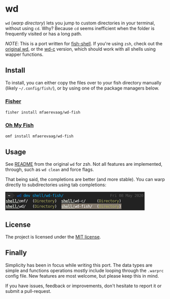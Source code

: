 # wd

`wd` (*warp directory*) lets you jump to custom directories in your terminal, without using `cd`. Why? Because `cd` seems inefficient when the folder is frequently visited or has a long path.

*NOTE*: This is a port written for [fish-shell](https://fishshell.com/). If you're using `zsh`, check out the [original wd](https://github.com/mfaerevaag/wd), or the [wd-c](https://github.com/mfaerevaag/wd-c) version, which should work with all shells using wapper functions.


## Install

To install, you can either copy the files over to your fish directory manually (likely `~/.config/fish/`), or by using one of the package managers below.


### [Fisher](https://github.com/jorgebucaran/fisher)

    fisher install mfaerevaag/wd-fish

### [Oh My Fish](https://github.com/oh-my-fish/oh-my-fish)

    omf install mfaerevaag/wd-fish


## Usage

See [README](https://github.com/mfaerevaag/wd) from the original `wd` for zsh. Not all features are implemented, through, such as `wd clean` and force flags.

That being said, the completions are better (and more stable). You can warp directly to subdirectories using tab completions:

![completion-example](https://raw.githubusercontent.com/mfaerevaag/wd-fish/master/completion-example.png)


## License

The project is licensed under the [MIT license](https://github.com/mfaerevaag/wd-fish/blob/master/LICENSE).


## Finally

Simplicity has been in focus while writing this port. The data types are simple and functions operations mostly include looping through the `.warprc` config file. New features are most welcome, but please keep this in mind.

If you have issues, feedback or improvements, don't hesitate to report it or submit a pull-request. 
